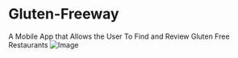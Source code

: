 # Gluten-Freeway
A Mobile App that Allows the User To Find and Review Gluten Free Restaurants
![Image](https://github.com/user-attachments/assets/0b5b1419-7a01-4805-9f50-806b6c6621b8)
